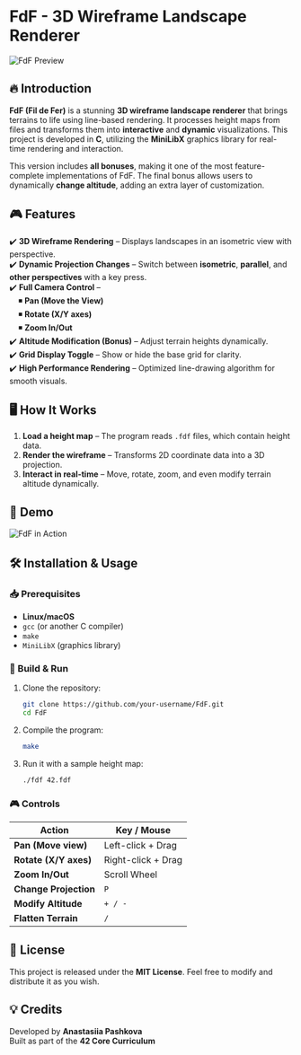 # FdF - 3D Wireframe Landscape Renderer

![FdF Preview](image.png)  

## 🔥 Introduction

**FdF (Fil de Fer)** is a stunning **3D wireframe landscape renderer** that brings terrains to life using line-based rendering. It processes height maps from files and transforms them into **interactive** and **dynamic** visualizations. This project is developed in **C**, utilizing the **MiniLibX** graphics library for real-time rendering and interaction.

This version includes **all bonuses**, making it one of the most feature-complete implementations of FdF. The final bonus allows users to dynamically **change altitude**, adding an extra layer of customization.

## 🎮 Features

✔️ **3D Wireframe Rendering** – Displays landscapes in an isometric view with perspective.  
✔️ **Dynamic Projection Changes** – Switch between **isometric**, **parallel**, and **other perspectives** with a key press.  
✔️ **Full Camera Control** –  
&nbsp; &nbsp; ◾ **Pan (Move the View)**  
&nbsp; &nbsp; ◾ **Rotate (X/Y axes)**  
&nbsp; &nbsp; ◾ **Zoom In/Out**  
✔️ **Altitude Modification (Bonus)** – Adjust terrain heights dynamically.  
✔️ **Grid Display Toggle** – Show or hide the base grid for clarity.  
✔️ **High Performance Rendering** – Optimized line-drawing algorithm for smooth visuals.  

## 🖥️ How It Works

1. **Load a height map** – The program reads `.fdf` files, which contain height data.
2. **Render the wireframe** – Transforms 2D coordinate data into a 3D projection.
3. **Interact in real-time** – Move, rotate, zoom, and even modify terrain altitude dynamically.

## 🎥 Demo

![FdF in Action](190404352-288d7bf1-5f43-4e2d-8033-f16bca534ca6.gif)  

## 🛠️ Installation & Usage

### 📥 Prerequisites

- **Linux/macOS**
- `gcc` (or another C compiler)
- `make`
- `MiniLibX` (graphics library)

### 🚀 Build & Run

1. Clone the repository:  
   ```bash
   git clone https://github.com/your-username/FdF.git
   cd FdF
   ```
2. Compile the program:  
   ```bash
   make
   ```
3. Run it with a sample height map:  
   ```bash
   ./fdf 42.fdf
   ```

### 🎮 Controls

| Action            | Key / Mouse    |
|------------------|---------------|
| **Pan (Move view)** | Left-click + Drag |
| **Rotate (X/Y axes)** | Right-click + Drag |
| **Zoom In/Out** | Scroll Wheel |
| **Change Projection** | `P` |
| **Modify Altitude** | `+ / -` |
| **Flatten Terrain** | `/` |

## 📜 License

This project is released under the **MIT License**. Feel free to modify and distribute it as you wish.

## 💡 Credits

Developed by **Anastasiia Pashkova**  
Built as part of the **42 Core Curriculum**  
